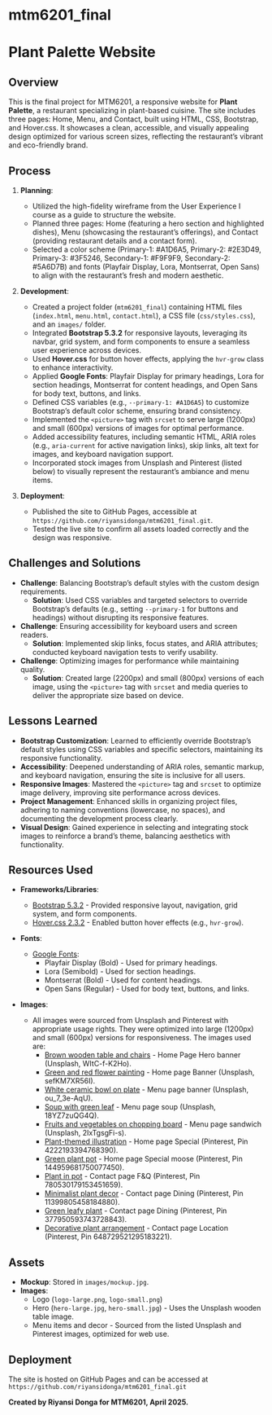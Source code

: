 # mtm6201_final
# Plant Palette Website

## Overview
This is the final project for MTM6201, a responsive website for **Plant Palette**, a restaurant specializing in plant-based cuisine. The site includes three pages: Home, Menu, and Contact, built using HTML, CSS, Bootstrap, and Hover.css. It showcases a clean, accessible, and visually appealing design optimized for various screen sizes, reflecting the restaurant’s vibrant and eco-friendly brand.

## Process
1. **Planning**:
   - Utilized the high-fidelity wireframe from the User Experience I course as a guide to structure the website.
   - Planned three pages: Home (featuring a hero section and highlighted dishes), Menu (showcasing the restaurant’s offerings), and Contact (providing restaurant details and a contact form).
   - Selected a color scheme (Primary-1: #A1D6A5, Primary-2: #2E3D49, Primary-3: #3F5246, Secondary-1: #F9F9F9, Secondary-2: #5A6D7B) and fonts (Playfair Display, Lora, Montserrat, Open Sans) to align with the restaurant’s fresh and modern aesthetic.

2. **Development**:
   - Created a project folder (`mtm6201_final`) containing HTML files (`index.html`, `menu.html`, `contact.html`), a CSS file (`css/styles.css`), and an `images/` folder.
   - Integrated **Bootstrap 5.3.2** for responsive layouts, leveraging its navbar, grid system, and form components to ensure a seamless user experience across devices.
   - Used **Hover.css** for button hover effects, applying the `hvr-grow` class to enhance interactivity.
   - Applied **Google Fonts**: Playfair Display for primary headings, Lora for section headings, Montserrat for content headings, and Open Sans for body text, buttons, and links.
   - Defined CSS variables (e.g., `--primary-1: #A1D6A5`) to customize Bootstrap’s default color scheme, ensuring brand consistency.
   - Implemented the `<picture>` tag with `srcset` to serve large (1200px) and small (600px) versions of images for optimal performance.
   - Added accessibility features, including semantic HTML, ARIA roles (e.g., `aria-current` for active navigation links), skip links, alt text for images, and keyboard navigation support.
   - Incorporated stock images from Unsplash and Pinterest (listed below) to visually represent the restaurant’s ambiance and menu items.

3. **Deployment**:
   - Published the site to GitHub Pages, accessible at `https://github.com/riyansidonga/mtm6201_final.git`.
   - Tested the live site to confirm all assets loaded correctly and the design was responsive.

## Challenges and Solutions
- **Challenge**: Balancing Bootstrap’s default styles with the custom design requirements.
  - **Solution**: Used CSS variables and targeted selectors to override Bootstrap’s defaults (e.g., setting `--primary-1` for buttons and headings) without disrupting its responsive features.
- **Challenge**: Ensuring accessibility for keyboard users and screen readers.
  - **Solution**: Implemented skip links, focus states, and ARIA attributes; conducted keyboard navigation tests to verify usability.
- **Challenge**: Optimizing images for performance while maintaining quality.
  - **Solution**: Created large (2200px) and small (800px) versions of each image, using the `<picture>` tag with `srcset` and media queries to deliver the appropriate size based on device.

## Lessons Learned
- **Bootstrap Customization**: Learned to efficiently override Bootstrap’s default styles using CSS variables and specific selectors, maintaining its responsive functionality.
- **Accessibility**: Deepened understanding of ARIA roles, semantic markup, and keyboard navigation, ensuring the site is inclusive for all users.
- **Responsive Images**: Mastered the `<picture>` tag and `srcset` to optimize image delivery, improving site performance across devices.
- **Project Management**: Enhanced skills in organizing project files, adhering to naming conventions (lowercase, no spaces), and documenting the development process clearly.
- **Visual Design**: Gained experience in selecting and integrating stock images to reinforce a brand’s theme, balancing aesthetics with functionality.

## Resources Used
- **Frameworks/Libraries**:
  - [Bootstrap 5.3.2](https://getbootstrap.com/) - Provided responsive layout, navigation, grid system, and form components.
  - [Hover.css 2.3.2](https://ianlunn.github.io/Hover/) - Enabled button hover effects (e.g., `hvr-grow`).

- **Fonts**:
  - [Google Fonts](https://fonts.google.com/):
    - Playfair Display (Bold) - Used for primary headings.
    - Lora (Semibold) - Used for section headings.
    - Montserrat (Bold) - Used for content headings.
    - Open Sans (Regular) - Used for body text, buttons, and links.

- **Images**:
  - All images were sourced from Unsplash and Pinterest with appropriate usage rights. They were optimized into large (1200px) and small (600px) versions for responsiveness. The images used are:
    - [Brown wooden table and chairs](https://unsplash.com/photos/brown-wooden-table-and-chairs-WItC-f-K2Ho) - Home Page Hero banner (Unsplash, WItC-f-K2Ho).
    - [Green and red flower painting](https://unsplash.com/photos/green-and-red-flower-painting-sefKM7XR56I) - Home page Banner (Unsplash, sefKM7XR56I).
    - [White ceramic bowl on plate](https://unsplash.com/photos/white-ceramic-bowl-on-white-ceramic-plate-ou_7_3e-AqU) - Menu page banner (Unsplash, ou_7_3e-AqU).
    - [Soup with green leaf](https://unsplash.com/photos/soup-with-green-leaf-on-white-ceramic-bowl-18YZ7zuQG4Q) - Menu page soup (Unsplash, 18YZ7zuQG4Q).
    - [Fruits and vegetables on chopping board](https://unsplash.com/photos/assorted-fruits-and-vegetable-on-brown-wooden-chopping-board-2IxTgsgFi-s) - Menu page sandwich (Unsplash, 2IxTgsgFi-s).
    - [Plant-themed illustration](https://ca.pinterest.com/pin/4222193394768390/) - Home page Special (Pinterest, Pin 4222193394768390).
    - [Green plant pot](https://ca.pinterest.com/pin/144959681750077450/) - Home page Special moose (Pinterest, Pin 144959681750077450).
    - [Plant in pot](https://tr.pinterest.com/pin/780530179153451659/) - Contact page F&Q (Pinterest, Pin 780530179153451659).
    - [Minimalist plant decor](https://tr.pinterest.com/pin/11399805458184880/) - Contact page Dining (Pinterest, Pin 11399805458184880).
    - [Green leafy plant](https://tr.pinterest.com/pin/377950593743728843/) - Contact page Dining (Pinterest, Pin 377950593743728843).
    - [Decorative plant arrangement](https://in.pinterest.com/pin/648729521295183221/) - Contact page Location (Pinterest, Pin 648729521295183221).

## Assets
- **Mockup**: Stored in `images/mockup.jpg`.
- **Images**: 
  - Logo (`logo-large.png`, `logo-small.png`)
  - Hero (`hero-large.jpg`, `hero-small.jpg`) - Uses the Unsplash wooden table image.
  - Menu items and decor - Sourced from the listed Unsplash and Pinterest images, optimized for web use.

## Deployment
The site is hosted on GitHub Pages and can be accessed at `https://github.com/riyansidonga/mtm6201_final.git`

**Created by Riyansi Donga for MTM6201, April 2025.**
